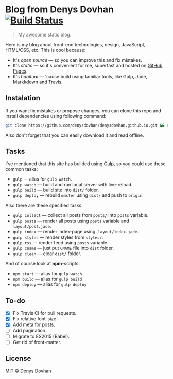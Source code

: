 # Blog from Denys Dovhan [![Build Status][travis-bange]][travis-link]

> My awesome static blog.

Here is my blog about front-end technologies, design, JavaScript, HTML/CSS, etc. This is cool because:

* It's _open source_ — so you can improve this and fix mistakes.
* It's _static_ — so it's convenient for me, superfast and hosted on [GitHub Pages][gh-pages].
* It's _habitual_ — 'cause build using familiar tools, like Gulp, Jade, Markkdown and Travis.

## Instalation

If you want fix mistakes or propose changes, you can clone this repo and install dependencies using following command:

```bash
git clone https://github.com/denysdovhan/denysdovhan.github.io.git && cd denysdovhan.github.io && npm i
```

Also don't forget that you can easily download it and read offline.

## Tasks

I've mentioned that this site has builded using Gulp, so you could use these common tasks:

* `gulp` — alias for `gulp watch`.
* `gulp watch` — build and run local server with live-reload.
* `gulp build` — build site into `dist/` folder.
* `gulp deploy` — rebuild `master` using `dist/` and push to `origin`.

Also there are these specified tasks:

* `gulp collect` — collect all posts from `posts/` into `posts` variable.
* `gulp posts` — render all posts using `posts` variable and `layout/post.jade`.
* `gulp index` — render index-page using. `layout/index.jade`.
* `gulp styles` — render styles from `styles/`.
* `gulp rss` — render feed using `posts` variable.
* `gulp cname` — just put `CNAME` file into `dist` folder.
* `gulp clean` — clear `dist/` folder.

And of course look at **npm**-scripts:

* `npm start` — alias for `gulp watch`
* `npm build` — alias for `gulp build`
* `npm deploy` — alias for `gulp deploy`

## To-do

* [x] Fix Travis CI for pull requests.
* [x] Fix relative font-size.
* [x] Add meta for posts.
* [ ] Add pagination.
* [ ] Migrate to ES2015 (Babel).
* [ ] Get rid of front-matter.

## License

[MIT][mit-license] © [Denys Dovhan][denysdovhan]

[travis-bange]: https://travis-ci.org/denysdovhan/denysdovhan.github.io.svg?branch=premaster
[travis-link]: https://travis-ci.org/denysdovhan/denysdovhan.github.io
[gh-pages]: https://pages.github.com/
[mit-license]: http://opensource.org/licenses/MIT
[denysdovhan]: http://denysdovhan.com/
